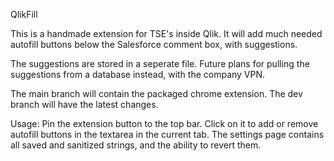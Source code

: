 QlikFill

This is a handmade extension for TSE's inside Qlik.
It will add much needed autofill buttons below the Salesforce comment box, with suggestions.

The suggestions are stored in a seperate file. Future plans for pulling the suggestions from a database instead, with the company VPN.

The main branch will contain the packaged chrome extension.
The dev branch will have the latest changes.

Usage: Pin the extension button to the top bar. Click on it to add or remove autofill buttons in the textarea in the current tab. The settings page contains all saved and sanitized strings, and the ability to revert them.
